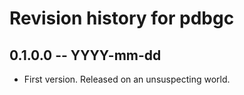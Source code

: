 # Revision history for pdbgc

## 0.1.0.0  -- YYYY-mm-dd

* First version. Released on an unsuspecting world.
